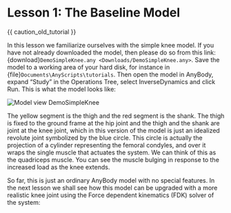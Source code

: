 # Lesson 1: The Baseline Model

{{ caution_old_tutorial }}

In this lesson we familiarize ourselves with the simple knee model. If
you have not already downloaded the model, then please do so from this
link: {download}`DemoSimpleKnee.any <Downloads/DemoSimpleKnee.any>`. Save the
model to a working area of your hard disk, for instance in
{file}`Documents\AnyScripts\tutorials`. Then open the model in AnyBody, expand
“Study” in the Operations Tree, select InverseDynamics and click Run.
This is what the model looks like:

![Model view DemoSimpleKnee](_static/lesson1/image1.png)

The yellow segment is the thigh and the red segment is the shank. The
thigh is fixed to the ground frame at the hip joint and the thigh and
the shank are joint at the knee joint, which in this version of the
model is just an idealized revolute joint symbolized by the blue circle.
This circle is actually the projection of a cylinder representing the
femoral condyles, and over it wraps the single muscle that actuates the
system. We can think of this as the quadriceps muscle. You can see the
muscle bulging in response to the increased load as the knee extends.

So far, this is just an ordinary AnyBody model with no special features.
In the next lesson we shall see how this model can be upgraded with a
more realistic knee joint using the Force dependent kinematics (FDK)
solver of the system:


